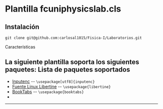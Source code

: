 Plantilla fcuniphysicslab.cls
=============
Instalación
-----------
```
git clone git@github.com:carlosal1015/Fisica-I/Laboratorios.git
```
Características

La siguiente plantilla soporta los siguientes paquetes:
Lista de paquetes soportados
-----
* [Inputenc](http://ctan.uniminuto.edu/macros/latex/base/inputenc.pdf) -- `\usepackage[utf8]{inputenc}`
* [Fuente Linux Libertine](http://ctan.uniminuto.edu/fonts/libertine/doc/libertine.pdf) -- `\usepackage{libertine}`
* [BookTabs](http://ctan.uniminuto.edu/macros/latex/contrib/booktabs/booktabs.pdf) -- `\usepackage{booktabs}`
*
-----
